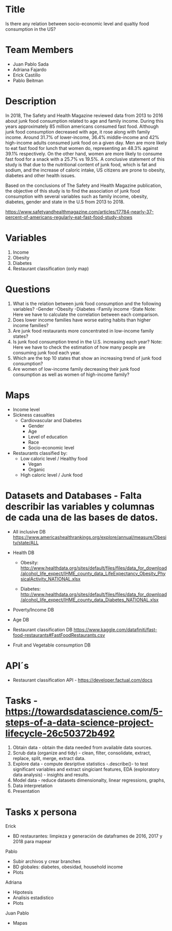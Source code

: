 # Title
Is there any relation between socio-economic level and qualtiy food consumption in the US?

# Team Members 
- Juan Pablo Sada
- Adriana Fajardo
- Erick Castillo 
- Pablo Beitman

# Description  

In 2018, The Safety and Health Magazine reviewed data from 2013 to 2016 about junk food consumption related to age and family income. During this years approximately 85 million americans consumed fast food. Although junk food consumption decreased with age, it rose along with family income.
Around 31.7% of lower-income, 36.4% middle-income and 42% high-income adults consumed junk food on a given day.
Men are more likely to eat fast food for lunch that women do, representing an 48.3% against 39.1% respectively. On the other hand, women are more likely to consume fast food for a snack with a 25.7% vs 19.5%.
A conclusive statement of this study is that due to the nutritional content of junk food, which is fat and sodium, and the increase of caloric intake, US citizens are prone to obesity, diabetes and other health issues.


Based on the conclusions of The Safety and Health Magazine publication, the objective of this study is to find the association of junk food consumption with several variables such as family income, obesity, diabetes, gender and state in the U.S from 2013 to 2018. 

https://www.safetyandhealthmagazine.com/articles/17784-nearly-37-percent-of-americans-regularly-eat-fast-food-study-shows


# Variables
1) Income
2) Obesity
3) Diabetes
4) Restaurant classification (only map)
       
# Questions
1) What is the relation between junk food consumption and the following variables?
    -Gender
    -Obesity
    -Diabetes
    -Family income
    -State
Note: Here we have to calculate the correlation between each comparison.
2) Does lower income families have worse eating habits than higher income families?
3) Are junk food restaurants more concentrated in low-income family states?
4) Is junk food consumption trend in the U.S. increasing each year?
Note: Here we have to check the estimation of how many people are consuming junk food each year.
5) Which are the top 10 states that show an increasing trend of junk food consumption?
6) Are women of low-income family decreasing their junk food consumption as well as women of high-income family?


# Maps
- Income level
- Sickness casualties 
    - Cardiovascular and Diabetes
       - Gender
       - Age
       - Level of education
       - Race
       - Socio-economic level
- Restaurants classified by:
    - Low caloric level / Healthy food
        - Vegan
        - Organic 
    - High caloric level / Junk food
        
        
# Datasets and Databases - Falta describir las variables y columnas de cada una de las bases de datos.

- All inclusive DB
https://www.americashealthrankings.org/explore/annual/measure/Obesity/state/ALL
- Health DB
    - Obesity:        http://www.healthdata.org/sites/default/files/files/data_for_download/alcohol_life_expect/IHME_county_data_LifeExpectancy_Obesity_PhysicalActivity_NATIONAL.xlsx


    - Diabetes: 
http://www.healthdata.org/sites/default/files/files/data_for_download/alcohol_life_expect/IHME_county_data_Diabetes_NATIONAL.xlsx

- Poverty/Income DB

- Age DB

- Restaurant classification DB
 https://www.kaggle.com/datafiniti/fast-food-restaurants#FastFoodRestaurants.csv

- Fruit and Vegetable consumption DB


# API´s
- Restaurant classification API - https://developer.factual.com/docs

# Tasks - https://towardsdatascience.com/5-steps-of-a-data-science-project-lifecycle-26c50372b492
  1. Obtain data - obtain the data needed from available data sources.
  2. Scrub data (organize and tidy) - clean, filter, consolidate, extract, replace, split, merge, extract data.
  3. Explore data - compute desriptive statistics -.describe()- to test significant variables and extract singiciant features, EDA (exploratory data analysis) - insights and results.
  4. Model data - reduce datasets dimensionalty, linear regressions, graphs, 
  5. Data interpretation
  6. Presentation 
 
   
# Tasks x persona
Erick
 - BD restaurantes: limpieza y generación de dataframes de 2016, 2017 y 2018 para mapear 
 
Pablo
 - Subir archivos y crear branches 
 - BD globales: diabetes, obesidad, household income 
 - Plots

Adriana
 - Hipotesis 
 - Analisis estadistico 
 - Plots
 
Juan Pablo
 - Mapas

